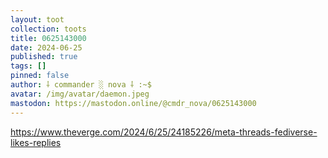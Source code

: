 ```yaml
---
layout: toot
collection: toots
title: 0625143000
date: 2024-06-25
published: true
tags: []
pinned: false
author: ⸸ commander ░ nova ⸸ :~$
avatar: /img/avatar/daemon.jpeg
mastodon: https://mastodon.online/@cmdr_nova/0625143000
---
```


https://www.theverge.com/2024/6/25/24185226/meta-threads-fediverse-likes-replies
